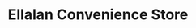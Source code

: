 ---
title: "Ellalan Convenience Store"
url: /croydon/ellalan-convenience-store/
shop: convenience
---